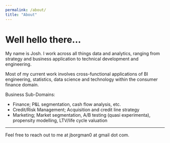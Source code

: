 ```yaml
---
permalink: /about/
title: "About"
---
```


# Well hello there...

My name is Josh. I work across all things data and analytics, ranging from strategy and business application to technical development and engineering.

Most of my current work involves cross-functional applications of BI engineering, statistics, data science and technology within the consumer finance domain. 

Business Sub-Domains: 
- Finance; P&L segmentation, cash flow analysis, etc.
- Credit/Risk Management; Acquisition and credit line strategy
- Marketing; Market segmentation, A/B testing (quasi experimenta), propensity modelling, LTV/life cycle valuation

---

Feel free to reach out to me at jborgman0 at gmail dot com. 
